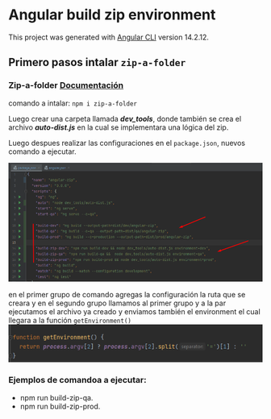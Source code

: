 # Angular build zip environment

This project was generated with [Angular CLI](https://github.com/angular/angular-cli) version 14.2.12.

## Primero pasos intalar `zip-a-folder`

### Zip-a-folder [Documentación](https://www.npmjs.com/package/zip-a-folder)

comando a intalar: `npm i zip-a-folder`

Luego crear una carpeta llamada ***_dev_tools_***, donde también se crea el archivo ***auto-dist.js*** en la cual se implementara una lógica del zip.


Luego despues realizar las configuraciones en el `package.json`, nuevos comando a ejecutar.

![img_3.png](img_3.png)

en el primer grupo de comando agregas la configuración la ruta que se creara y en el segundo grupo llamamos al primer grupo y a la par ejecutamos el archivo ya creado y enviamos también el environment el cual llegara a la función `getEnvironment()`
![img_4.png](img_4.png)

### Ejemplos de comandoa a ejecutar:

- npm run build-zip-qa.
- npm run build-zip-prod.


